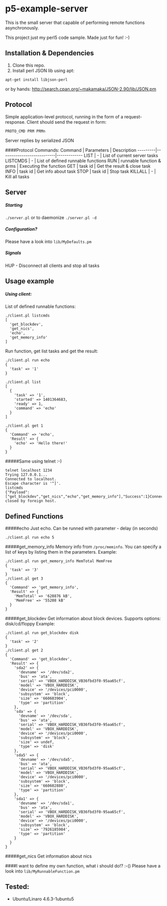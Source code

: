 p5-example-server
=================

This is the small server that capable of performing remote functions asynchronously.

This project just my perl5 code sample. Made just for fun! :-)

Installation & Dependencies
---
1. Clone this repo.
2. Install perl JSON lib
using apt:
```
apt-get install libjson-perl
```

or by hands:
http://search.cpan.org/~makamaka/JSON-2.90/lib/JSON.pm

Protocol
---
Simple application-level protocol, running in the form of a request-response.
Client should send the request in form:
```
PROTO_CMD PRM PRMn
```

Server replies by serialized JSON

####Protocol Commands:
Command  | Parameters                | Description
---------|---------------------------|-------------
LIST     | -                         | List of current server tasks
LISTCMDS | -                         | List of defined runnable functions
RUN      | runnable function & prms  | Executing the function
GET      | task id                   | Get the result & close task
INFO     | task id                   | Get info about task
STOP     | task id                   | Stop task 
KILLALL  | -                         | Kill all tasks

Server
---
##### Starting
`./server.pl`
or to daemonize
`./server.pl -d`

##### Configuration?
Please have a look into `lib/MyDefaults.pm`

##### Signals
HUP - Disconnect all clients and stop all tasks

Usage example
---
##### Using client:
List of defined runnable functions:
```
./client.pl listcmds
[
  'get_blockdev',
  'get_nics',
  'echo',
  'get_memory_info'
]
```
Run function, get list tasks and get the result:
```
./client.pl run echo
{
  'task' => '1'
}

./client.pl list
[
  {
    'task' => '1',
    'started' => 1401364683,
    'ready' => 1,
    'command' => 'echo'
  }
]

./client.pl get 1
{
  'Command' => 'echo',
  'Result' => {
    'echo' => 'Hello there!'
  }
}
```
#####Same using telnet :-) 
```
telnet localhost 1234
Trying 127.0.0.1...
Connected to localhost.
Escape character is '^]'.
listcmds
{"Payload":["get_blockdev","get_nics","echo","get_memory_info"],"Success":1}Connection closed by foreign host.
```

Defined Functions
---
#####echo
Just echo. Can be runned with parameter - delay (in seconds)
```
./client.pl run echo 5 
```
#####get_memory_info
Memory info from `/proc/meminfo`. You can specify a list of keys by listing them in the parameters. 
Example:
```
./client.pl run get_memory_info MemTotal MemFree
{
  'task' => '3'
}
./client.pl get 3
{
  'Command' => 'get_memory_info',
  'Result' => {
    'MemTotal' => '628876 kB',
    'MemFree' => '55208 kB'
  }
}
```

#####get_blockdev
Get information about block devices. Supports options: disk/cd/floppy
Example:
```
./client.pl run get_blockdev disk
{
  'task' => '2'
}
./client.pl get 2
{
  'Command' => 'get_blockdev',
  'Result' => {
    'sda2' => {
      'devname' => '/dev/sda2',
      'bus' => 'ata',
      'serial' => 'VBOX_HARDDISK_VB36fbd3f0-95aa65cf',
      'model' => 'VBOX_HARDDISK',
      'device' => '/devices/pci0000',
      'subsystem' => 'block',
      'size' => '660603904',
      'type' => 'partition'
    },
    'sda' => {
      'devname' => '/dev/sda',
      'bus' => 'ata',
      'serial' => 'VBOX_HARDDISK_VB36fbd3f0-95aa65cf',
      'model' => 'VBOX_HARDDISK',
      'device' => '/devices/pci0000',
      'subsystem' => 'block',
      'size' => undef,
      'type' => 'disk'
    },
    'sda5' => {
      'devname' => '/dev/sda5',
      'bus' => 'ata',
      'serial' => 'VBOX_HARDDISK_VB36fbd3f0-95aa65cf',
      'model' => 'VBOX_HARDDISK',
      'device' => '/devices/pci0000',
      'subsystem' => 'block',
      'size' => '660602880',
      'type' => 'partition'
    },
    'sda1' => {
      'devname' => '/dev/sda1',
      'bus' => 'ata',
      'serial' => 'VBOX_HARDDISK_VB36fbd3f0-95aa65cf',
      'model' => 'VBOX_HARDDISK',
      'device' => '/devices/pci0000',
      'subsystem' => 'block',
      'size' => '7926185984',
      'type' => 'partition'
    }
  }
}
```
#####get_nics
Get information about nics

####I want to define my own function, what i should do!? :-()
Please have a look into `lib/MyRunnableFunction.pm`

Tested:
---
* Ubuntu/Linaro 4.6.3-1ubuntu5


